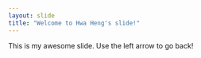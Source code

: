 ```yaml
---
layout: slide
title: "Welcome to Hwa Heng's slide!"
---
```

This is my awesome slide.
Use the left arrow to go back!